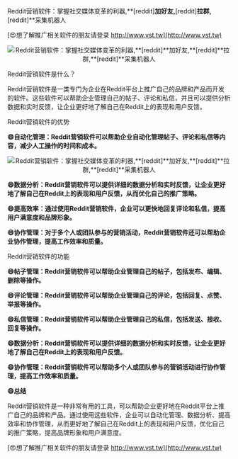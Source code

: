 Reddit营销软件：掌握社交媒体变革的利器,**[reddit]**加好友,**[reddit]**拉群,**[reddit]**采集机器人

[😍想了解推广相关软件的朋友请登录 http://www.vst.tw](http://www.vst.tw)

 <center><img src="https://vst.tw/MP4/tuiguang/png/8.png" alt="Reddit营销软件：掌握社交媒体变革的利器,**[reddit]**加好友,**[reddit]**拉群,**[reddit]**采集机器人"></center>

Reddit营销软件是什么？

Reddit营销软件是一类专门为企业在Reddit平台上推广自己的品牌和产品而开发的软件。这些软件可以帮助企业管理自己的帖子、评论和私信，并且可以提供分析数据和实时反馈，让企业更好地了解自己在Reddit上的表现和用户反馈。

Reddit营销软件的优势

**😄自动化管理：Reddit营销软件可以帮助企业自动化管理帖子、评论和私信等内容，减少人工操作的时间和成本。**

 <center><img src="https://vst.tw/MP4/tuiguang/png/8.png" alt="Reddit营销软件：掌握社交媒体变革的利器,**[reddit]**加好友,**[reddit]**拉群,**[reddit]**采集机器人"></center>

**😄数据分析：Reddit营销软件可以提供详细的数据分析和实时反馈，让企业更好地了解自己在Reddit上的表现和用户反馈，从而优化自己的推广策略。**

**😄提高效率：通过使用Reddit营销软件，企业可以更快地回复评论和私信，提高用户满意度和品牌形象。**

**😄协作管理：对于多个人或团队参与的营销活动，Reddit营销软件还可以帮助企业协作管理，提高工作效率和质量。**

Reddit营销软件的功能

**😄帖子管理：Reddit营销软件可以帮助企业管理自己的帖子，包括发布、编辑、删除等操作。**

**😄评论管理：Reddit营销软件可以帮助企业管理自己的评论，包括回复、点赞、举报等操作。**

**😄私信管理：Reddit营销软件可以帮助企业管理自己的私信，包括发送、接收、回复等操作。**

**😄数据分析：Reddit营销软件可以提供详细的数据分析和实时反馈，让企业更好地了解自己在Reddit上的表现和用户反馈。**

**😄协作管理：Reddit营销软件可以帮助多个人或团队参与的营销活动进行协作管理，提高工作效率和质量。**

**😄总结**

Reddit营销软件是一种非常有用的工具，可以帮助企业更好地在Reddit平台上推广自己的品牌和产品。通过使用这些软件，企业可以自动化管理、数据分析、提高效率和协作管理，从而更好地了解自己在Reddit上的表现和用户反馈，优化自己的推广策略，提高品牌形象和用户满意度。

[😍想了解推广相关软件的朋友请登录 http://www.vst.tw](http://www.vst.tw)



